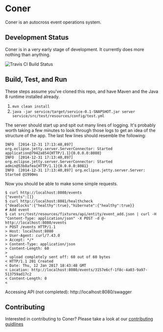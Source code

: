 # Coner

Coner is an autocross event operations system.

## Development Status

Coner is in a very early stage of development. It currently does more nothing than anything.

![Travis CI Build Status](https://travis-ci.org/caeos/coner-core.svg?branch=master)

## Build, Test, and Run

These steps assume you've cloned this repo, and have Maven and the Java 8 runtime installed already.

1. `mvn clean install`
2. `java -jar service/target/service-0.1-SNAPSHOT.jar server service/src/test/resources/config/test.yml`

The server should start up and spit out many lines of logging. It's probably worth taking a few minutes to look through those logs to get an idea of the structure of the app. The last few lines should resemble the following:

```
INFO  [2014-12-31 17:13:40,897] org.eclipse.jetty.server.ServerConnector: Started application@7942a854{HTTP/1.1}{0.0.0.0:8080}
INFO  [2014-12-31 17:13:40,897] org.eclipse.jetty.server.ServerConnector: Started admin@53b8afea{HTTP/1.1}{0.0.0.0:8081}
INFO  [2014-12-31 17:13:40,897] org.eclipse.jetty.server.Server: Started @1990ms
```

Now you should be able to make some simple requests.

```
$ curl http://localhost:8080/events
{"events":[]}
$ curl http://localhost:8081/healthcheck
{"deadlocks":{"healthy":true},"hibernate":{"healthy":true}}
# Add event
$ cat src/test/resources/fixtures/api/entity/event_add.json | curl -H "Content-Type: application/json" -X POST -d @- http://localhost:8080/events
> POST /events HTTP/1.1
> Host: localhost:8080
> User-Agent: curl/7.43.0
> Accept: */*
> Content-Type: application/json
> Content-Length: 60
>
* upload completely sent off: 60 out of 60 bytes
< HTTP/1.1 201 Created
< Date: Thu, 12 Jan 2017 18:43:48 GMT
< Location: http://localhost:8080/events/3157e6cf-1f8c-4a03-9a97-513759ad17c2
< Content-Length: 0
<
```

Accessing API (not completed): http://localhost:8080/swagger

## Contributing

Interested in contributing to Coner? Please take a look at our [contributing guidlines](https://github.com/carltonwhitehead/coner/blob/master/CONTRIBUTING.md)
